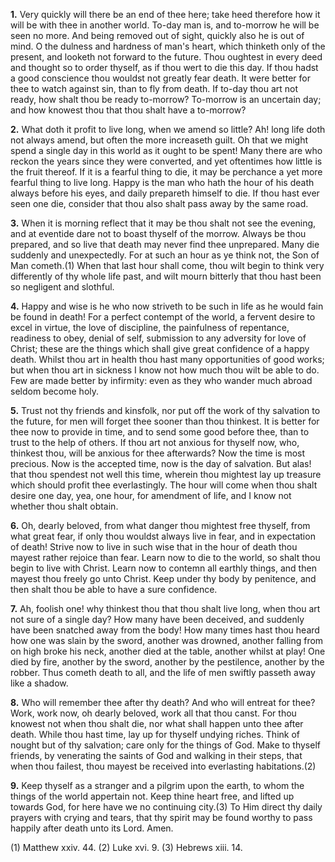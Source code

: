 **1.** Very quickly will there be an end of thee here; take heed therefore how it will be with thee in another world. To-day man is, and to-morrow he will be seen no more. And being removed out of sight, quickly also he is out of mind. O the dulness and hardness of man\'s heart, which thinketh only of the present, and looketh not forward to the future. Thou oughtest in every deed and thought so to order thyself, as if thou wert to die this day. If thou hadst a good conscience thou wouldst not greatly fear death. It were better for thee to watch against sin, than to fly from death. If to-day thou art not ready, how shalt thou be ready to-morrow? To-morrow is an uncertain day; and how knowest thou that thou shalt have a to-morrow?

**2.** What doth it profit to live long, when we amend so little? Ah! long life doth not always amend, but often the more increaseth guilt. Oh that we might spend a single day in this world as it ought to be spent! Many there are who reckon the years since they were converted, and yet oftentimes how little is the fruit thereof. If it is a fearful thing to die, it may be perchance a yet more fearful thing to live long. Happy is the man who hath the hour of his death always before his eyes, and daily prepareth himself to die. If thou hast ever seen one die, consider that thou also shalt pass away by the same road.

**3.** When it is morning reflect that it may be thou shalt not see the evening, and at eventide dare not to boast thyself of the morrow. Always be thou prepared, and so live that death may never find thee unprepared. Many die suddenly and unexpectedly. For at such an hour as ye think not, the Son of Man cometh.(1) When that last hour shall come, thou wilt begin to think very differently of thy whole life past, and wilt mourn bitterly that thou hast been so negligent and slothful.

**4.** Happy and wise is he who now striveth to be such in life as he would fain be found in death! For a perfect contempt of the world, a fervent desire to excel in virtue, the love of discipline, the painfulness of repentance, readiness to obey, denial of self, submission to any adversity for love of Christ; these are the things which shall give great confidence of a happy death. Whilst thou art in health thou hast many opportunities of good works; but when thou art in sickness I know not how much thou wilt be able to do. Few are made better by infirmity: even as they who wander much abroad seldom become holy.

**5.** Trust not thy friends and kinsfolk, nor put off the work of thy salvation to the future, for men will forget thee sooner than thou thinkest. It is better for thee now to provide in time, and to send some good before thee, than to trust to the help of others. If thou art not anxious for thyself now, who, thinkest thou, will be anxious for thee afterwards? Now the time is most precious. Now is the accepted time, now is the day of salvation. But alas! that thou spendest not well this time, wherein thou mightest lay up treasure which should profit thee everlastingly. The hour will come when thou shalt desire one day, yea, one hour, for amendment of life, and I know not whether thou shalt obtain.

**6.** Oh, dearly beloved, from what danger thou mightest free thyself, from what great fear, if only thou wouldst always live in fear, and in expectation of death! Strive now to live in such wise that in the hour of death thou mayest rather rejoice than fear. Learn now to die to the world, so shalt thou begin to live with Christ. Learn now to contemn all earthly things, and then mayest thou freely go unto Christ. Keep under thy body by penitence, and then shalt thou be able to have a sure confidence.

**7.** Ah, foolish one! why thinkest thou that thou shalt live long, when thou art not sure of a single day? How many have been deceived, and suddenly have been snatched away from the body! How many times hast thou heard how one was slain by the sword, another was drowned, another falling from on high broke his neck, another died at the table, another whilst at play! One died by fire, another by the sword, another by the pestilence, another by the robber. Thus cometh death to all, and the life of men swiftly passeth away like a shadow.

**8.** Who will remember thee after thy death? And who will entreat for thee? Work, work now, oh dearly beloved, work all that thou canst. For thou knowest not when thou shalt die, nor what shall happen unto thee after death. While thou hast time, lay up for thyself undying riches. Think of nought but of thy salvation; care only for the things of God. Make to thyself friends, by venerating the saints of God and walking in their steps, that when thou failest, thou mayest be received into everlasting habitations.(2)

**9.** Keep thyself as a stranger and a pilgrim upon the earth, to whom the things of the world appertain not. Keep thine heart free, and lifted up towards God, for here have we no continuing city.(3) To Him direct thy daily prayers with crying and tears, that thy spirit may be found worthy to pass happily after death unto its Lord. Amen.

\(1\) Matthew xxiv. 44. (2) Luke xvi. 9. (3) Hebrews xiii. 14.

